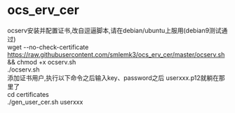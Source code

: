 # ocs_erv_cer
ocserv安装并配置证书,改自逗逼脚本,请在debian/ubuntu上服用(debian9测试通过)
<Br/>
wget --no-check-certificate https://raw.githubusercontent.com/smlemk3/ocs_erv_cer/master/ocserv.sh && chmod +x ocserv.sh
<Br/>
./ocserv.sh
<Br/>
添加证书用户,执行以下命令之后输入key、password之后 userxxx.p12就躺在那里了
<Br/>
cd certificates
<Br/>
./gen_user_cer.sh userxxx
